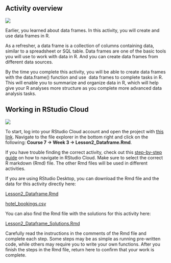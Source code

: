 
## Activity overview

![](https://d3c33hcgiwev3.cloudfront.net/imageAssetProxy.v1/UWFf-U9hTzKhX_lPYX8yBw_8c2e9cd211e3479a89816c7b1816ab07_image4.png?expiry=1629244800000&hmac=H8af4QsBRryFD5veYrNqQKz07C511qFflRHmt3pXve0)

Earlier, you learned about data frames. In this activity, you will create and use data frames in R.

As a refresher, a data frame is a collection of columns containing data, similar to a spreadsheet or SQL table. Data frames are one of the basic tools you will use to work with data in R. And you can create data frames from different data sources.

By the time you complete this activity, you will be able to create data frames with the data.frame() function and use  data frames to complete tasks in R. This will enable you to summarize and organize data in R, which will help give your R analyses more structure as you complete more advanced data analysis tasks.

## Working in RStudio Cloud

![](https://d3c33hcgiwev3.cloudfront.net/imageAssetProxy.v1/TOqxzuNFR2eqsc7jRVdnKg_a3c6611d874f403a923e10406b4f38a9_image4.png?expiry=1629244800000&hmac=i37fiDdnUQd2Nl-sRQmvuQ91_-m7N2ZAqfYpRXs-uQU)

To start, log into your RStudio Cloud account and open the project with [this link](https://rstudio.cloud/project/2138069). Navigate to the file explorer in the bottom right and click on the following: **Course 7 -> Week 3 -> Lesson2_Dataframe.Rmd**.

If you have trouble finding the correct activity, check out this [step-by-step guide](https://cursive.io/shared/28dc296d9-5515-41a9-9bf6-84369bd247e3) on how to navigate in RStudio Cloud. Make sure to select the correct R markdown (Rmd) file. The other Rmd files will be used in different activities.

If you are using RStudio Desktop, you can download the Rmd file and the data for this activity directly here:

[Lesson2_Dataframe.Rmd](https://d18ky98rnyall9.cloudfront.net/RSYCoU88Q66mAqFPPNOuKQ_4d3ab0b8fa0547f6996a66ab05babcf1_Lesson2_Dataframe.Rmd?Expires=1629244800&Signature=fG-mJoDNRzkLKBQDGCteZ0snJOl6qjpV1xhGa5chl9E9SXIfOp2hifq8cIu6g3yBLwWSiIIMAkBll32VMwvKioWQn9XoWqfrl919q9gDTNE6Z4J9lhEmB~lD3KOaufYhAhLshwXCDr1HRit1m~0AQ1dbyUepYgoR~hfaihLWf4I_&Key-Pair-Id=APKAJLTNE6QMUY6HBC5A)

[hotel_bookings.csv](https://d18ky98rnyall9.cloudfront.net/GL0bk8O2Sja9G5PDtko2uQ_31e445d7ca64417eb45aeaa08ec90bf1_hotel_bookings.csv?Expires=1629244800&Signature=CMPq~5tB3OLvwf7Pcg5cuY~y-dXFp4l4kbPMrh18echtITB9R7og7FQwYMCs9NfQlLh1~hfcjlmVUTXAcq0szl75c8pZiHQCoAGd8nNOs9laJPu~p1PVHMscDuxgbKvssri9Z1e75XqnT2E-P9KpExFpOtooZmGNFcK6gvf4SpI_&Key-Pair-Id=APKAJLTNE6QMUY6HBC5A)

You can also find the Rmd file with the solutions for this activity here:

[Lesson2_Dataframe_Solutions.Rmd](https://d18ky98rnyall9.cloudfront.net/MUc2CUiKRM6HNglIiqTOSg_875c2debff6649828daca8a409d9c7f1_Lesson2_Dataframe_Solutions.Rmd?Expires=1629244800&Signature=AmpeLS4RT9GiqK-2A3vmDLacLksvSrK-xidZgIHb0ObTArG7yuz4ByK6hjceq8ciJjJrrAZyUSiyYIQ6dN39-LY03bES3~XQDYAc7O0F3T-gMMWnTWRvTFOTPBj7rHDBrpggaNho7NjyyQf2yAzXsqr9OlTHUImiqiVD0c9dgRs_&Key-Pair-Id=APKAJLTNE6QMUY6HBC5A)

Carefully read the instructions in the comments of the Rmd file and complete each step. Some steps may be as simple as running pre-written code, while others may require you to write your own functions. After you finish the steps in the Rmd file, return here to confirm that your work is complete.